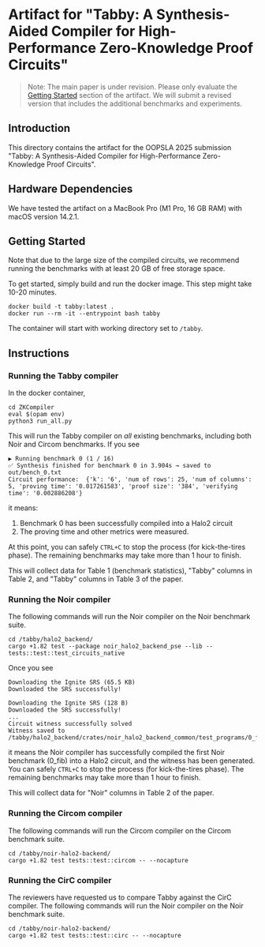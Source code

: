 # Artifact for "Tabby: A Synthesis-Aided Compiler for High-Performance Zero-Knowledge Proof Circuits"

> Note: The main paper is under revision. Please only evaluate the [Getting Started](#getting-started) section of the artifact. We will submit a revised version that includes the additional benchmarks and experiments.


## Introduction

This directory contains the artifact for the OOPSLA 2025 submission "Tabby: A Synthesis-Aided Compiler for High-Performance Zero-Knowledge Proof Circuits".

## Hardware Dependencies
We have tested the artifact on a MacBook Pro (M1 Pro, 16 GB RAM) with macOS version 14.2.1.

## Getting Started

Note that due to the large size of the compiled circuits, we recommend running the benchmarks with at least 20 GB of free storage space.

To get started, simply build and run the docker image. This step might take 10-20 minutes.
```shell
docker build -t tabby:latest .
docker run --rm -it --entrypoint bash tabby
```
The container will start with working directory set to `/tabby`.

## Instructions

### Running the Tabby compiler
In the docker container,
```
cd ZKCompiler
eval $(opam env)
python3 run_all.py
```
This will run the Tabby compiler on *all* existing benchmarks, including both Noir and Circom benchmarks. If you see
```
▶️ Running benchmark 0 (1 / 16)
✅ Synthesis finished for benchmark 0 in 3.904s → saved to out/bench_0.txt
Circuit performance:  {'k': '6', 'num of rows': 25, 'num of columns': 5, 'proving time': '0.017261583', 'proof size': '384', 'verifying time': '0.002886208'}
```
it means:
1. Benchmark 0 has been successfully compiled into a Halo2 circuit
2. The proving time and other metrics were measured.

At this point, you can safely `CTRL+C` to stop the process (for kick-the-tires phase). The remaining benchmarks may take more than 1 hour to finish.

This will collect data for Table 1 (benchmark statistics), "Tabby" columns in Table 2, and "Tabby" columns in Table 3 of the paper.

### Running the Noir compiler

The following commands will run the Noir compiler on the Noir benchmark suite.
```shell
cd /tabby/halo2_backend/
cargo +1.82 test --package noir_halo2_backend_pse --lib -- tests::test::test_circuits_native 
```

Once you see
```
Downloading the Ignite SRS (65.5 KB)
Downloaded the SRS successfully!

Downloading the Ignite SRS (128 B)
Downloaded the SRS successfully!
...
Circuit witness successfully solved
Witness saved to /tabby/halo2_backend/crates/noir_halo2_backend_common/test_programs/0_fib/target/witness.tr
```
it means the Noir compiler has successfully compiled the first Noir benchmark (0_fib) into a Halo2 circuit, and the witness has been generated.
You can safely `CTRL+C` to stop the process (for kick-the-tires phase). The remaining benchmarks may take more than 1 hour to finish.

This will collect data for "Noir" columns in Table 2 of the paper.

### Running the Circom compiler

The following commands will run the Circom compiler on the Circom benchmark suite.
    
```shell
cd /tabby/noir-halo2-backend/
cargo +1.82 test tests::test::circom -- --nocapture
```

### Running the CirC compiler

The reviewers have requested us to compare Tabby against the CirC compiler. The following commands will run the Noir compiler on the Noir benchmark suite.
```shell
cd /tabby/noir-halo2-backend/
cargo +1.82 test tests::test::circ -- --nocapture
```
